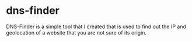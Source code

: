 # dns-finder
DNS-Finder is a simple tool that I created that is used to find out the IP and geolocation of a website that you are not sure of its origin.
